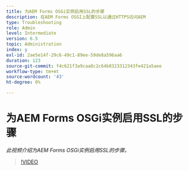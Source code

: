 ```yaml
---
title: 为AEM Forms OSGi实例启用SSL的步骤
description: 在AEM Forms OSGI上配置SSL以通过HTTPS访问AEM
type: Troubleshooting
role: Admin
level: Intermediate
version: 6.5
topic: Administration
index: y
exl-id: 2ae5e14f-29c6-49c1-89ee-59de8a596aa6
duration: 123
source-git-commit: f4c621f3a9caa8c2c64b8323312343fe421a5aee
workflow-type: tm+mt
source-wordcount: '43'
ht-degree: 0%

---
```


# 为AEM Forms OSGi实例启用SSL的步骤

*此视频介绍为AEM Forms OSGi实例启用SSL的步骤。*

>[!VIDEO](https://video.tv.adobe.com/v/335524?quality=12&learn=on)
